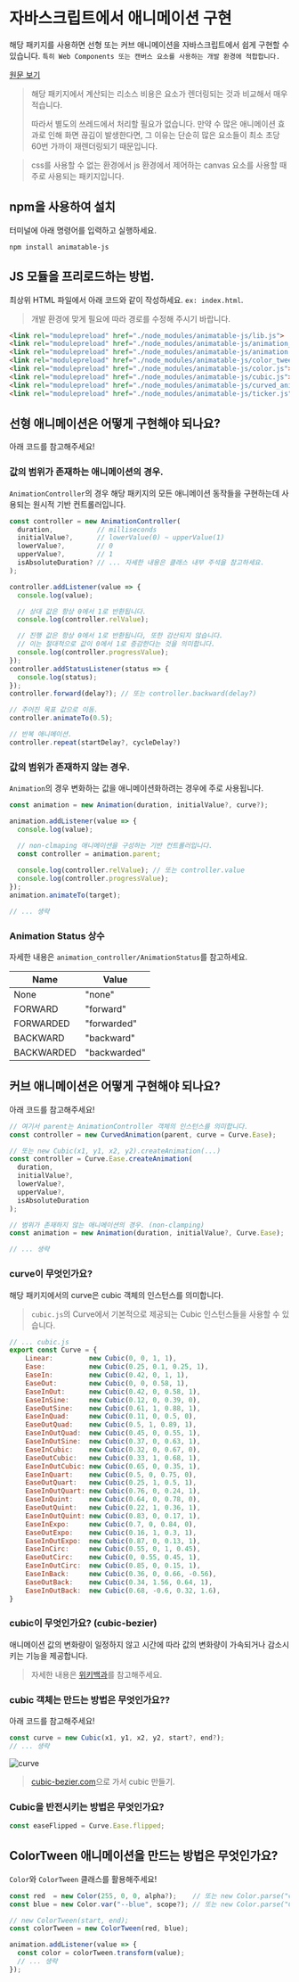# 자바스크립트에서 애니메이션 구현
해당 패키지를 사용하면 선형 또는 커브 애니메이션을 자바스크립트에서 쉽게 구현할 수 있습니다.
`특히 Web Components 또는 캔버스 요소를 사용하는 개발 환경에 적합합니다.`

[원문 보기](README.md)

> 해당 패키지에서 계산되는 리소스 비용은 요소가 렌더링되는 것과 비교해서 매우 적습니다.
> 
> 따라서 별도의 쓰레드에서 처리할 필요가 없습니다. 만약 수 많은 애니메이션 효과로 인해 화면 끊김이 발생한다면, 그 이유는 단순히 많은 요소들이 최소 초당 60번 가까이 재렌더링되기 때문입니다.

> css를 사용할 수 없는 환경에서 js 환경에서 제어하는 canvas 요소를 사용할 때 주로 사용되는 패키지입니다.

## npm을 사용하여 설치
터미널에 아래 명령어를 입력하고 실행하세요.
```
npm install animatable-js
```

## JS 모듈을 프리로드하는 방법.
최상위 HTML 파일에서 아래 코드와 같이 작성하세요. `ex: index.html`.

> 개발 환경에 맞게 필요에 따라 경로를 수정해 주시기 바랍니다.

```html
<link rel="modulepreload" href="./node_modules/animatable-js/lib.js">
<link rel="modulepreload" href="./node_modules/animatable-js/animation_controller.js">
<link rel="modulepreload" href="./node_modules/animatable-js/animation.js">
<link rel="modulepreload" href="./node_modules/animatable-js/color_tween.js">
<link rel="modulepreload" href="./node_modules/animatable-js/color.js">
<link rel="modulepreload" href="./node_modules/animatable-js/cubic.js">
<link rel="modulepreload" href="./node_modules/animatable-js/curved_animation.js">
<link rel="modulepreload" href="./node_modules/animatable-js/ticker.js">
```

## 선형 애니메이션은 어떻게 구현해야 되나요?
아래 코드를 참고해주세요!

### 값의 범위가 존재하는 애니메이션의 경우.
`AnimationController`의 경우 해당 패키지의 모든 애니메이션 동작들을 구현하는데 사용되는 원시적 기반 컨트롤러입니다.

```js
const controller = new AnimationController(
  duration,           // milliseconds
  initialValue?,      // lowerValue(0) ~ upperValue(1)
  lowerValue?,        // 0
  upperValue?,        // 1
  isAbsoluteDuration? // ... 자세한 내용은 클래스 내부 주석을 참고하세요.
);

controller.addListener(value => {
  console.log(value);

  // 상대 값은 항상 0에서 1로 반환됩니다.
  console.log(controller.relValue);

  // 진행 값은 항상 0에서 1로 반환됩니다, 또한 감산되지 않습니다.
  // 이는 절대적으로 값이 0에서 1로 증감한다는 것을 의미합니다.
  console.log(controller.progressValue);
});
controller.addStatusListener(status => {
  console.log(status);
});
controller.forward(delay?); // 또는 controller.backward(delay?)

// 주어진 목표 값으로 이동.
controller.animateTo(0.5);

// 반복 애니메이션.
controller.repeat(startDelay?, cycleDelay?)
```

### 값의 범위가 존재하지 않는 경우.
`Animation`의 경우 변화하는 값을 애니메이션화하려는 경우에 주로 사용됩니다.

```js
const animation = new Animation(duration, initialValue?, curve?);

animation.addListener(value => {
  console.log(value);

  // non-clmaping 애니메이션을 구성하는 기반 컨트롤러입니다.
  const controller = animation.parent;
  
  console.log(controller.relValue); // 또는 controller.value
  console.log(controller.progressValue);
});
animation.animateTo(target);

// ... 생략
```

### Animation Status 상수
자세한 내용은 `animation_controller/AnimationStatus`를 참고하세요.

| Name | Value
| ------ | ------
| None | "none"
| FORWARD | "forward"
| FORWARDED | "forwarded"
| BACKWARD | "backward"
| BACKWARDED | "backwarded"

## 커브 애니메이션은 어떻게 구현해야 되나요?
아래 코드를 참고해주세요!
```js
// 여기서 parent는 AnimationController 객체의 인스턴스를 의미합니다.
const controller = new CurvedAnimation(parent, curve = Curve.Ease);

// 또는 new Cubic(x1, y1, x2, y2).createAnimation(...)
const controller = Curve.Ease.createAnimation(
  duration,
  initialValue?,
  lowerValue?,
  upperValue?,
  isAbsoluteDuration
);

// 범위가 존재하지 않는 애니메이션의 경우. (non-clamping)
const animation = new Animation(duration, initialValue?, Curve.Ease);

// ... 생략
```

### curve이 무엇인가요?
해당 패키지에서의 curve은 cubic 객체의 인스턴스를 의미합니다.

> `cubic.js`의 Curve에서 기본적으로 제공되는 Cubic 인스턴스들을 사용할 수 있습니다.
```js
// ... cubic.js
export const Curve = {
    Linear:         new Cubic(0, 0, 1, 1),
    Ease:           new Cubic(0.25, 0.1, 0.25, 1),
    EaseIn:         new Cubic(0.42, 0, 1, 1),
    EaseOut:        new Cubic(0, 0, 0.58, 1),
    EaseInOut:      new Cubic(0.42, 0, 0.58, 1),
    EaseInSine:     new Cubic(0.12, 0, 0.39, 0),
    EaseOutSine:    new Cubic(0.61, 1, 0.88, 1),
    EaseInQuad:     new Cubic(0.11, 0, 0.5, 0),
    EaseOutQuad:    new Cubic(0.5, 1, 0.89, 1),
    EaseInOutQuad:  new Cubic(0.45, 0, 0.55, 1),
    EaseInOutSine:  new Cubic(0.37, 0, 0.63, 1),
    EaseInCubic:    new Cubic(0.32, 0, 0.67, 0),
    EaseOutCubic:   new Cubic(0.33, 1, 0.68, 1),
    EaseInOutCubic: new Cubic(0.65, 0, 0.35, 1),
    EaseInQuart:    new Cubic(0.5, 0, 0.75, 0),
    EaseOutQuart:   new Cubic(0.25, 1, 0.5, 1),
    EaseInOutQuart: new Cubic(0.76, 0, 0.24, 1),
    EaseInQuint:    new Cubic(0.64, 0, 0.78, 0),
    EaseOutQuint:   new Cubic(0.22, 1, 0.36, 1),
    EaseInOutQuint: new Cubic(0.83, 0, 0.17, 1),
    EaseInExpo:     new Cubic(0.7, 0, 0.84, 0),
    EaseOutExpo:    new Cubic(0.16, 1, 0.3, 1),
    EaseInOutExpo:  new Cubic(0.87, 0, 0.13, 1),
    EaseInCirc:     new Cubic(0.55, 0, 1, 0.45),
    EaseOutCirc:    new Cubic(0, 0.55, 0.45, 1),
    EaseInOutCirc:  new Cubic(0.85, 0, 0.15, 1),
    EaseInBack:     new Cubic(0.36, 0, 0.66, -0.56),
    EaseOutBack:    new Cubic(0.34, 1.56, 0.64, 1),
    EaseInOutBack:  new Cubic(0.68, -0.6, 0.32, 1.6),
}
```

### cubic이 무엇인가요? (cubic-bezier)
애니메이션 값의 변화량이 일정하지 않고 시간에 따라 값의 변화량이 가속되거나 감소시키는 기능을 제공합니다.

> 자세한 내용은 [위키백과](https://en.wikipedia.org/wiki/B%C3%A9zier_curve)를 참고해주세요.

### cubic 객체는 만드는 방법은 무엇인가요??
아래 코드를 참고해주세요!
```js
const curve = new Cubic(x1, y1, x2, y2, start?, end?);
// ... 생략
```
![curve](https://github.com/MTtankkeo/js_animatable/assets/122026021/1c22b58c-481f-47f2-a8e4-cc7b03672f86)

> [cubic-bezier.com](https://cubic-bezier.com)으로 가서 cubic 만들기.

### Cubic을 반전시키는 방법은 무엇인가요?
```js
const easeFlipped = Curve.Ease.flipped;
```

## ColorTween 애니메이션을 만드는 방법은 무엇인가요?
`Color`와 `ColorTween` 클래스를 활용해주세요!

```js
const red  = new Color(255, 0, 0, alpha?);    // 또는 new Color.parse("#FF0000")
const blue = new Color.var("--blue", scope?); // 또는 new Color.parse("0000FF")

// new ColorTween(start, end);
const colorTween = new ColorTween(red, blue);

animation.addListener(value => {
  const color = colorTween.transform(value);
  // ... 생략
});
```
